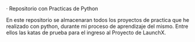 · Repositorio con Practicas de Python

En este repositorio se almacenaran todos los proyectos de practica que he realizado con python,
durante mi proceso de aprendizaje del mismo. Entre ellos las katas de prueba para el ingreso al Proyecto de LaunchX.
